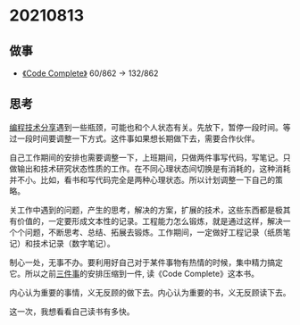 # 20210813

## 做事

- [《Code Complete》](https://book.douban.com/subject/1432042/)  60/862 -> 132/862

## 思考

[编程技术分享](https://github.com/xueyushu/programmer)遇到一些瓶颈，可能也和个人状态有关。先放下，暂停一段时间。等过一段时间要调整一下方式。这件事如果想长期做下去，需要合作伙伴。

自己工作期间的安排也需要调整一下，上班期间，只做两件事写代码，写笔记。只做输出和技术研究状态性质的工作。在不同心理状态间切换是有消耗的，这种消耗并不小。比如，看书和写代码完全是两种心理状态。所以计划调整一下自己的策略。

关工作中遇到的问题，产生的思考，解决的方案，扩展的技术，这些东西都是极其有价值的，一定要形成文本性的记录。工程能力怎么锻炼，就是通过这样，解决一个个问题，不断思考、总结、拓展去锻炼。工作期间，一定做好工程记录（纸质笔记）和技术记录（数字笔记）。

制心一处，无事不办。要利用好自己对于某件事物有热情的时候，集中精力搞定它。所以之前[三件事](./20210730.md)的安排压缩到一件, 读《Code Complete》这本书。

内心认为重要的事情，义无反顾的做下去。内心认为重要的书，义无反顾读下去。

这一次，我想看看自己读书有多快。
